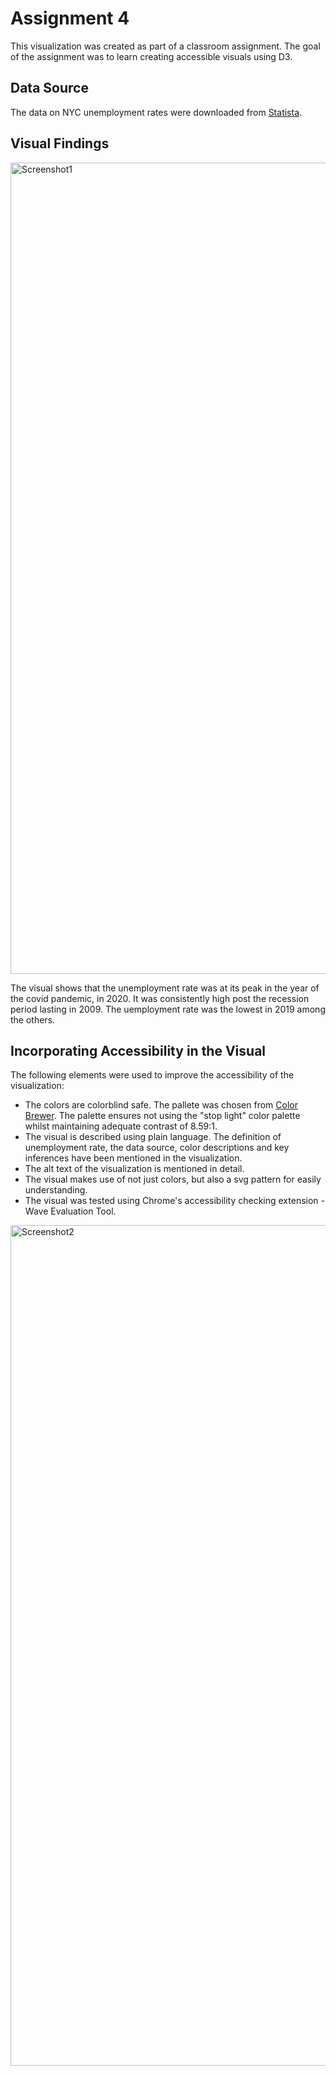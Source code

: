 # Assignment 4

This visualization was created as part of a classroom assignment. The goal of the assignment was to learn creating accessible visuals using D3. 

## Data Source

The data on NYC unemployment rates were downloaded from [Statista](https://www-statista-com.ezproxy.pratt.edu/statistics/190697/unemployment-rate-in-new-york-since-1992/).

## Visual Findings

<img width="1298" alt="Screenshot1" src="https://user-images.githubusercontent.com/102167360/193602522-452e446a-0e94-41ce-81dc-0c54eb61578b.png">

The visual shows that the unemployment rate was at its peak in the year of the covid pandemic, in 2020. It was consistently high post the recession period lasting in 2009. The uemployment rate was the lowest in 2019 among the others.

## Incorporating Accessibility in the Visual

The following elements were used to improve the accessibility of the visualization:

- The colors are colorblind safe. The pallete was chosen from [Color Brewer](https://colorbrewer2.org/#type=sequential&scheme=BuGn&n=3). The palette ensures not using the "stop light" color palette whilst maintaining adequate contrast of 8.59:1.
- The visual is described using plain language. The definition of unemployment rate, the data source, color descriptions and key inferences have been mentioned in the visualization. 
- The alt text of the visualization is mentioned in detail. 
- The visual makes use of not just colors, but also a svg pattern for easily understanding.
- The visual was tested using Chrome's accessibility checking extension - Wave Evaluation Tool.

<img width="1345" alt="Screenshot2" src="https://user-images.githubusercontent.com/102167360/193602559-bc51263b-b692-4786-80ae-d02c4eb3566e.png">
